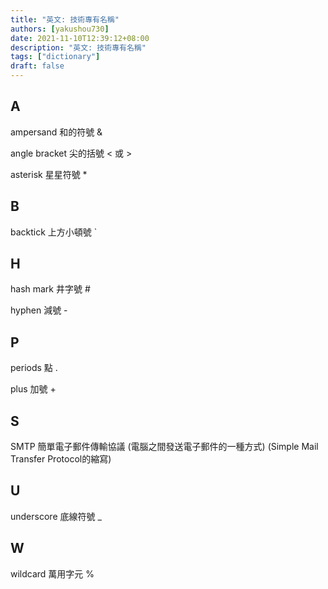 ```yaml
---
title: "英文: 技術專有名稱"
authors: [yakushou730]
date: 2021-11-10T12:39:12+08:00
description: "英文: 技術專有名稱"
tags: ["dictionary"]
draft: false
---
```


## A
ampersand 和的符號 &

angle bracket 尖的括號 < 或 >

asterisk 星星符號 *

## B
backtick 上方小頓號 `

## H

hash mark 井字號 #

hyphen 減號 -

## P
periods 點 .

plus 加號 +

## S
SMTP 簡單電子郵件傳輸協議 (電腦之間發送電子郵件的一種方式) (Simple Mail Transfer Protocol的縮寫)

## U
underscore 底線符號 _

## W
wildcard 萬用字元 %
